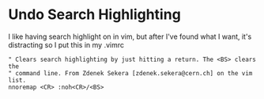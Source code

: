 # Undo Search Highlighting

I like having search highlight on in vim, but after I've found what I
want, it's distracting so I put this in my .vimrc

```
" Clears search highlighting by just hitting a return. The <BS> clears the
" command line. From Zdenek Sekera [zdenek.sekera@cern.ch] on the vim list.
nnoremap <CR> :noh<CR>/<BS>
```
